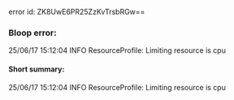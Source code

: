 error id: ZK8UwE6PR25ZzKvTrsbRGw==
### Bloop error:

25/06/17 15:12:04 INFO ResourceProfile: Limiting resource is cpu
#### Short summary: 

25/06/17 15:12:04 INFO ResourceProfile: Limiting resource is cpu